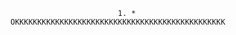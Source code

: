                         
                            1. * OKKKKKKKKKKKKKKKKKKKKKKKKKKKKKKKKKKKKKKKKKKKKKKK
                        
                    